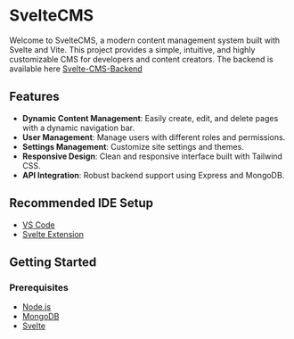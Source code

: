# SvelteCMS

Welcome to SvelteCMS, a modern content management system built with Svelte and Vite. This project provides a simple, intuitive, and highly customizable CMS for developers and content creators.
The backend is available here [Svelte-CMS-Backend](https://github.com/LegendOdin/svelte-cms-backend)
## Features

- **Dynamic Content Management**: Easily create, edit, and delete pages with a dynamic navigation bar.
- **User Management**: Manage users with different roles and permissions.
- **Settings Management**: Customize site settings and themes.
- **Responsive Design**: Clean and responsive interface built with Tailwind CSS.
- **API Integration**: Robust backend support using Express and MongoDB.

## Recommended IDE Setup

- [VS Code](https://code.visualstudio.com/)
- [Svelte Extension](https://marketplace.visualstudio.com/items?itemName=svelte.svelte-vscode)

## Getting Started

### Prerequisites

- [Node.js](https://nodejs.org/)
- [MongoDB](https://www.mongodb.com/try/download/community)
- [Svelte](https://svelte.dev/)
